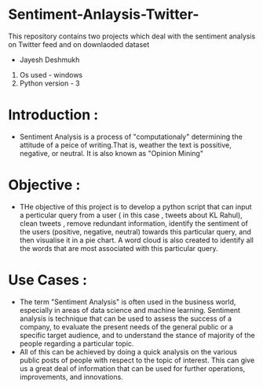 # Sentiment-Anlaysis-Twitter-
This repository contains two projects which deal with the sentiment analysis on Twitter feed and on downlaoded dataset
* Jayesh Deshmukh
1. Os used - windows
2. Python version - 3

# Introduction :
* Sentiment Analysis is a process of "computationaly" determining the attitude of a peice of writing.That is, weather the text is possitive, negative, or neutral. It is also known as "Opinion Mining"
# Objective : 
* THe objective of this project is to develop a python script that can input a perticular query from a user ( in this case , tweets about KL Rahul), clean tweets , remove redundant information, identify the sentiment of the users (positive, negative, neutral) towards this particular query, and then visualise it in a pie chart. A word cloud is also created to identify all the words that are most associated with this particular query.
# Use Cases :
* The term "Sentiment Analysis" is often used in the business world, especially in areas of data science and machine learning. Sentiment analysis is technique that can be used to assess the success of a company, to evaluate the present needs of the general public or a specific target audience, and to understand the stance of majority of the people regarding a particular topic.
* All of this can be achieved by doing a quick analysis on the various public posts of people with respect to the topic of interest. This can give us a great deal of information that can be used for further operations, improvements, and innovations.
